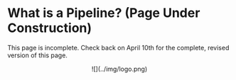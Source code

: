 # What is a Pipeline? (Page Under Construction)

This page is incomplete. Check back on April 10th for the complete, revised version of this page.

<center id="footer">
  ![](../img/logo.png)
</center>
